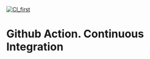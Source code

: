 [![CI_first](https://github.com/chitawebui131/1323GA/actions/workflows/mywf.yml/badge.svg)](https://github.com/chitawebui131/1323GA/actions/workflows/mywf.yml)

# Github Action. Continuous Integration
